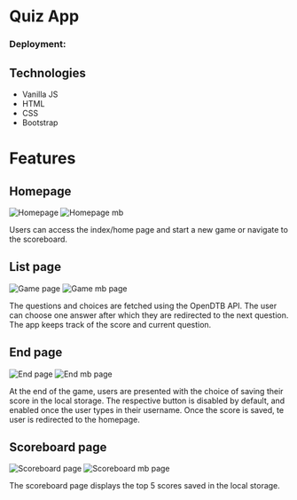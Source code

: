 # Quiz App
### Deployment: 

## Technologies
- Vanilla JS
- HTML
- CSS
- Bootstrap

# Features
## Homepage
![Homepage](/static/images/presentation/homepage.png)
![Homepage mb](/static/images/presentation/homepage_mb.png)

Users can access the index/home page and start a new game or navigate to the scoreboard.

## List page
![Game page](/static/images/presentation/game.png)
![Game mb page](/static/images/presentation/game_mb.png)

The questions and choices are fetched using the OpenDTB API. The user can choose one answer after which they are redirected to the next question. The app keeps track of the score and current question.

## End page
![End page](/static/images/presentation/end.png)
![End mb page](/static/images/presentation/end_mb.png)

At the end of the game, users are presented with the choice of saving their score in the local storage. The respective button is disabled by default, and enabled once the user types in their username. Once the score is saved, te user is redirected to the homepage.

## Scoreboard page
![Scoreboard page](/static/images/presentation/scoreboard.png)
![Scoreboard mb page](/static/images/presentation/scoreboard_mb.png)

The scoreboard page displays the top 5 scores saved in the local storage.
